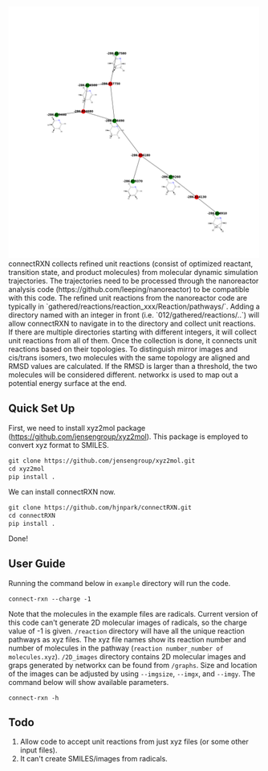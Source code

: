 <img src="example/graph_PES_8.png" width="500">
connectRXN collects refined unit reactions (consist of optimized reactant, transition state, and product molecules) from molecular dynamic simulation trajectories. The trajectories need to be processed through the nanoreactor analysis code (https://github.com/leeping/nanoreactor) to be compatible with this code. The refined unit reactions from the nanoreactor code are typically in `gathered/reactions/reaction_xxx/Reaction/pathways/`. Adding a directory named with an integer in front (i.e. `012/gathered/reactions/..`) will allow connectRXN to navigate in to the directory and collect unit reactions. If there are multiple directories starting with different integers, it will collect unit reactions from all of them. Once the collection is done, it connects unit reactions based on their topologies. To distinguish mirror images and cis/trans isomers, two molecules with the same topology are aligned and RMSD values are calculated. If the RMSD is larger than a threshold, the two molecules will be considered different. networkx is used to map out a potential energy surface at the end.  

## Quick Set Up

First, we need to install xyz2mol package (https://github.com/jensengroup/xyz2mol). This package is employed to convert xyz format to SMILES.

```shell
git clone https://github.com/jensengroup/xyz2mol.git
cd xyz2mol
pip install .
```
We can install connectRXN now.

```shell
git clone https://github.com/hjnpark/connectRXN.git 
cd connectRXN
pip install .
```
Done!

## User Guide

Running the command below in `example` directory will run the code. 

```shell
connect-rxn --charge -1
```

Note that the molecules in the example files are radicals. Current version of this code can't generate 2D molecular images of radicals, so the charge value of -1 is given. 
`/reaction` directory will have all the unique reaction pathways as xyz files. The xyz file names show its reaction number and number of molecules in the pathway (`reaction number_number of molecules.xyz`). 
`/2D_images` directory contains 2D molecular images and graps generated by networkx can be found from `/graphs`.
Size and location of the images can be adjusted by using `--imgsize`, `--imgx`, and `--imgy`.
The command below will show available parameters.

```shell
connect-rxn -h
```

## Todo

1) Allow code to accept unit reactions from just xyz files (or some other input files).
2) It can't create SMILES/images from radicals.


